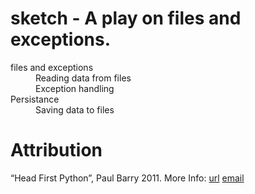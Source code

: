 # sketch - A play on files and exceptions. 

<dl>
    <dt>files and exceptions<dt>
        <dd>Reading data from files</dd>
        <dd>Exception handling</dd>
    <dt>Persistance<dt>
        <dd>Saving data to files</dd>
</dl>

Attribution
===========
“Head First Python”, Paul Barry 2011.
More Info:
    [url](http:www.headfirstlabs.com)
    [email](hfpython@headfirstlabs.com)